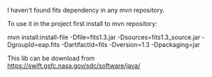 
I haven't found fits dependency in any mvn repository.

To use it in the project first install to mvn repository:

mvn install:install-file -Dfile=fits1.3.jar -Dsources=fits1.3_source.jar  -DgroupId=eap.fits -DartifactId=fits -Dversion=1.3 -Dpackaging=jar

This lib can be download from
https://swift.gsfc.nasa.gov/sdc/software/java/

